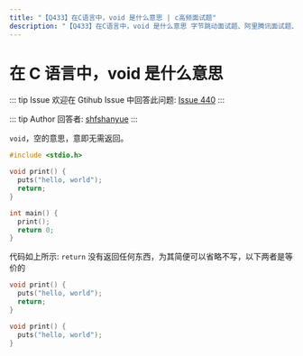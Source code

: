 ```yaml
---
title: "【Q433】在C语言中，void 是什么意思 | c高频面试题"
description: "【Q433】在C语言中，void 是什么意思 字节跳动面试题、阿里腾讯面试题、美团小米面试题。"
---
```


# 在 C 语言中，void 是什么意思

::: tip Issue
欢迎在 Gtihub Issue 中回答此问题: [Issue 440](https://github.com/shfshanyue/Daily-Question/issues/440)
:::

::: tip Author
回答者: [shfshanyue](https://github.com/shfshanyue)
:::

`void`，空的意思，意即无需返回。

```c
#include <stdio.h>

void print() {
  puts("hello, world");
  return;
}

int main() {
  print();
  return 0;
}
```

代码如上所示: `return` 没有返回任何东西，为其简便可以省略不写，以下两者是等价的

```c
void print() {
  puts("hello, world");
  return;
}

void print() {
  puts("hello, world");
}
```
